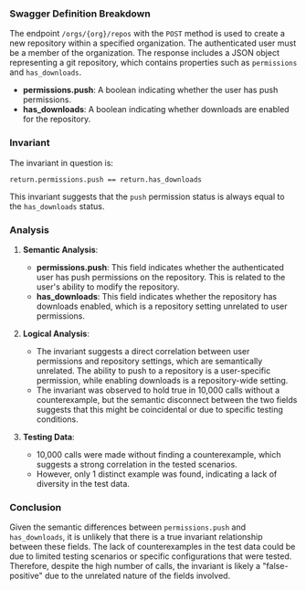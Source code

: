 ### Swagger Definition Breakdown

The endpoint `/orgs/{org}/repos` with the `POST` method is used to create a new repository within a specified organization. The authenticated user must be a member of the organization. The response includes a JSON object representing a git repository, which contains properties such as `permissions` and `has_downloads`.

- **permissions.push**: A boolean indicating whether the user has push permissions.
- **has_downloads**: A boolean indicating whether downloads are enabled for the repository.

### Invariant

The invariant in question is:

`return.permissions.push == return.has_downloads`

This invariant suggests that the `push` permission status is always equal to the `has_downloads` status.

### Analysis

1. **Semantic Analysis**:
   - **permissions.push**: This field indicates whether the authenticated user has push permissions on the repository. This is related to the user's ability to modify the repository.
   - **has_downloads**: This field indicates whether the repository has downloads enabled, which is a repository setting unrelated to user permissions.

2. **Logical Analysis**:
   - The invariant suggests a direct correlation between user permissions and repository settings, which are semantically unrelated. The ability to push to a repository is a user-specific permission, while enabling downloads is a repository-wide setting.
   - The invariant was observed to hold true in 10,000 calls without a counterexample, but the semantic disconnect between the two fields suggests that this might be coincidental or due to specific testing conditions.

3. **Testing Data**:
   - 10,000 calls were made without finding a counterexample, which suggests a strong correlation in the tested scenarios.
   - However, only 1 distinct example was found, indicating a lack of diversity in the test data.

### Conclusion

Given the semantic differences between `permissions.push` and `has_downloads`, it is unlikely that there is a true invariant relationship between these fields. The lack of counterexamples in the test data could be due to limited testing scenarios or specific configurations that were tested. Therefore, despite the high number of calls, the invariant is likely a "false-positive" due to the unrelated nature of the fields involved.

